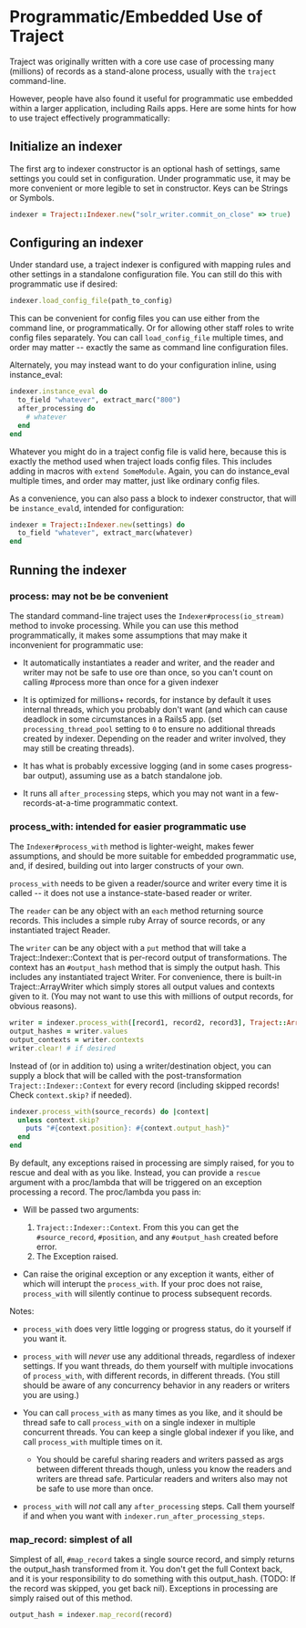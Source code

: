 # Programmatic/Embedded Use of Traject

Traject was originally written with a core use case of processing many (millions) of records as a stand-alone process, usually with the `traject` command-line.

However, people have also found it useful for programmatic use embedded within a larger application, including Rails apps. Here are some hints for how to use traject effectively programmatically:

## Initialize an indexer

The first arg to indexer constructor is an optional hash of settings, same settings you could set in configuration. Under programmatic use, it may be more convenient or more legible to set in constructor. Keys can be Strings or Symbols.

```ruby
indexer = Traject::Indexer.new("solr_writer.commit_on_close" => true)
```

## Configuring an indexer

Under standard use, a traject indexer is configured with mapping rules and other settings in a standalone configuration file. You can still do this with programmatic use if desired:

```ruby
indexer.load_config_file(path_to_config)
```

This can be convenient for config files you can use either from the command line, or programmatically. Or for allowing other staff roles to write config files separately. You can call `load_config_file` multiple times, and order may matter -- exactly the same as command line configuration files.

Alternately, you may instead want to do your configuration inline, using instance_eval:

```ruby
indexer.instance_eval do
  to_field "whatever", extract_marc("800")
  after_processing do
    # whatever
  end
end
```

Whatever you might do in a traject config file is valid here, because this is exactly the method used when traject loads config files. This includes adding in macros with `extend SomeModule`. Again, you can do instance_eval multiple times, and order may matter, just like ordinary config files.

As a convenience, you can also pass a block to indexer constructor, that will be `instance_eval`d, intended for configuration:

```ruby
indexer = Traject::Indexer.new(settings) do
  to_field "whatever", extract_marc(whatever)
end
```

## Running the indexer

### process: may not be be convenient

The standard command-line traject uses the `Indexer#process(io_stream)` method to invoke processing. While you can use this method programmatically, it makes some assumptions that may make it inconvenient for programmatic use:

* It automatically instantiates a reader and writer, and the reader and writer may not be safe to use ore than once, so you can't count on calling #process more than once for a given indexer

* It is optimized for millions+ records, for instance by default it uses internal threads, which you probably don't want (and which can cause deadlock in some circumstances in a Rails5 app. (set `processing_thread_pool` setting to `0` to ensure no additional threads created by indexer. Depending on the reader and writer involved, they may still be creating threads).

* It has what is probably excessive logging (and in some cases progress-bar output), assuming use as a batch standalone job.

* It runs all `after_processing` steps, which you may not want in a few-records-at-a-time programmatic context.

### process_with: intended for easier programmatic use

The `Indexer#process_with` method is lighter-weight, makes fewer assumptions, and should be more suitable for embedded programmatic use, and, if desired, building out into larger constructs of your own.

`process_with` needs to be given a reader/source and writer every time it is called -- it does not use a instance-state-based reader or writer.

The `reader` can be any object with an `each` method returning source records. This includes a simple ruby Array of source records, or any instantiated traject Reader.

The `writer` can be any object with a `put` method that will take a Traject::Indexer::Context that is per-record output of transformations. The context has an `#output_hash` method that is simply the output hash. This includes any instantiated traject Writer. For convenience, there is built-in Traject::ArrayWriter which simply stores all output values and contexts given to it. (You may not want to use this with millions of output records, for obvious reasons).

```ruby
writer = indexer.process_with([record1, record2, record3], Traject::ArrayWriter.new)
output_hashes = writer.values
output_contexts = writer.contexts
writer.clear! # if desired
```

Instead of (or in addition to) using a writer/destination object, you can supply a block
that will be called with the post-transformation `Traject::Indexer::Context` for every
record (including skipped records! Check `context.skip?` if needed).

```ruby
indexer.process_with(source_records) do |context|
  unless context.skip?
    puts "#{context.position}: #{context.output_hash}"
  end
end
```

By default, any exceptions raised in processing are simply raised, for you to rescue and
deal with as you like. Instead, you can provide a `rescue` argument with a proc/lambda
that will be triggered on an exception processing a record. The proc/lambda you pass in:


  * Will be passed two arguments:
    1. `Traject::Indexer::Context`. From this you can get the `#source_record`, `#position`, and any `#output_hash` created before error.
    2. The Exception raised.

  * Can raise the original exception or any exception it wants, either of which will interupt the `process_with`. If your proc does not raise, `process_with` will silently continue to process subsequent records.

Notes:

* `process_with` does very little logging or progress status, do it yourself if you want it.

* `process_with` will _never_ use any additional threads, regardless of indexer settings. If you want threads, do them yourself with multiple invocations of `process_with`, with different records, in different threads. (You still should be aware of any concurrency behavior in any readers or writers you are using.)

* You can call `process_with` as many times as you like, and it should be thread safe to call `process_with` on a single indexer in multiple concurrent threads. You can keep a single global indexer if you like, and call `process_with` multiple times on it.
  * You should be careful sharing readers and writers passed as args between different threads though, unless you know the readers and writers are thread safe. Particular readers and writers also may not be safe to use more than once.

* `process_with` will *not* call any `after_processing` steps. Call them yourself if and when you want with `indexer.run_after_processing_steps`.

### map_record: simplest of all

Simplest of all, `#map_record` takes a single source record, and simply returns the output_hash
transformed from it. You don't get the full Context back, and it is your responsibility to do something with this output_hash. (TODO: If the record was skipped, you get back nil). Exceptions
in processing are simply raised out of this method.

```ruby
output_hash = indexer.map_record(record)
```
